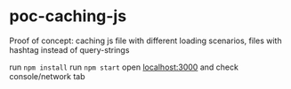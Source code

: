 # poc-caching-js
Proof of concept: caching js file with different loading scenarios, files with hashtag instead of query-strings 

run `npm install`
run `npm start`
open [localhost:3000](http://localhost:3000) and check console/network tab

